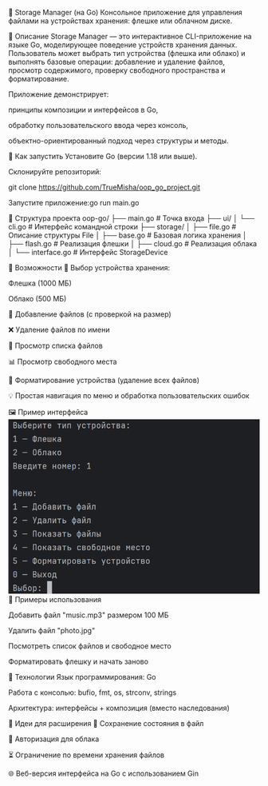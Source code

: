 💾 Storage Manager (на Go)
Консольное приложение для управления файлами на устройствах хранения: флешке или облачном диске.

📌 Описание
Storage Manager — это интерактивное CLI-приложение на языке Go, моделирующее поведение устройств хранения данных. Пользователь может выбрать тип устройства (флешка или облако) и выполнять базовые операции: добавление и удаление файлов, просмотр содержимого, проверку свободного пространства и форматирование.

Приложение демонстрирует:

принципы композиции и интерфейсов в Go,

обработку пользовательского ввода через консоль,

объектно-ориентированный подход через структуры и методы.

🚀 Как запустить
Установите Go (версии 1.18 или выше).

Склонируйте репозиторий:

git clone https://github.com/TrueMisha/oop_go_project.git

Запустите приложение:go run main.go

🧱 Структура проекта
oop-go/
├── main.go          # Точка входа
├── ui/
│   └── cli.go       # Интерфейс командной строки
├── storage/
│   ├── file.go      # Описание структуры File
│   ├── base.go      # Базовая логика хранения
│   ├── flash.go     # Реализация флешки
│   ├── cloud.go     # Реализация облака
│   └── interface.go # Интерфейс StorageDevice

🧰 Возможности
💽 Выбор устройства хранения:

Флешка (1000 МБ)

Облако (500 МБ)

📁 Добавление файлов (с проверкой на размер)

❌ Удаление файлов по имени

📜 Просмотр списка файлов

📊 Просмотр свободного места

🧹 Форматирование устройства (удаление всех файлов)

💡 Простая навигация по меню и обработка пользовательских ошибок

🖼️ Пример интерфейса
![img.png](img.png)
📖 Примеры использования

Добавить файл "music.mp3" размером 100 МБ

Удалить файл "photo.jpg"

Посмотреть список файлов и свободное место

Форматировать флешку и начать заново

🔧 Технологии
Язык программирования: Go

Работа с консолью: bufio, fmt, os, strconv, strings

Архитектура: интерфейсы + композиция (вместо наследования)

🧪 Идеи для расширения
💾 Сохранение состояния в файл

🔐 Авторизация для облака

⏳ Ограничение по времени хранения файлов

🌐 Веб-версия интерфейса на Go с использованием Gin

